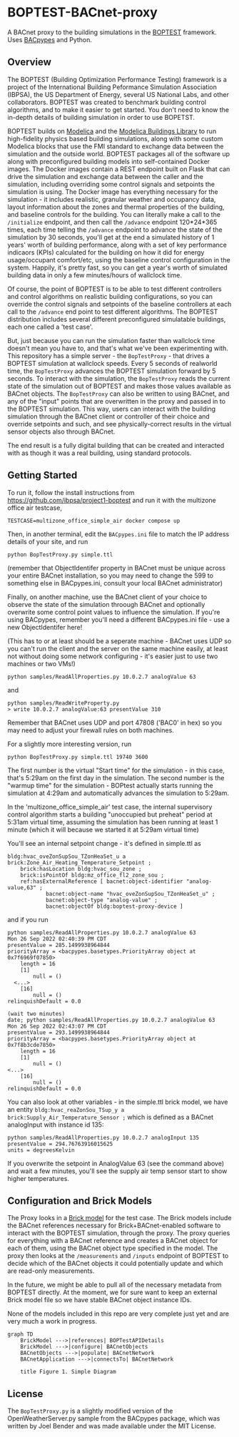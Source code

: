 # BOPTEST-BACnet-proxy
A BACnet proxy to the building simulations in the [BOPTEST](https://github.com/ibpsa/project1-boptest) framework. Uses [BACpypes](https://github.com/JoelBender/bacpypes) and Python.

## Overview
The BOPTEST (Building Optimization Performance Testing) framework is a project of the International Building Peformance Simulation Association (IBPSA), the US Department of Energy, several US National Labs, and other collaborators. BOPTEST was created to benchmark building control algorithms, and to make it easier to get started.
You don't need to know the in-depth details of building simulation in order to use BOPETST.

BOPTEST builds on [Modelica](https://en.wikipedia.org/wiki/Modelica) and the [Modelica Buildings Library](https://simulationresearch.lbl.gov/modelica/) to run high-fidelity physics based building simulations, along with some custom Modelica blocks that use the FMI standard to exchange data between the simulation and the outside world. 
BOPTEST packages all of the software up along with preconfigured building models into self-contained Docker images. The Docker images contain a REST endpoint built on Flask that can drive the simulation and exchange data between the caller and the simulation, including overriding some control signals and setpoints the simulation is using. 
The Docker image has everything necessary for the simulation - it includes realistic, granular weather and occupancy data, layout information about the zones and thermal properties of the building, and baseline controls for the building. 
You can literally make a call to the `/initialize` endpoint, and then call the `/advance` endpoint 120\*24\*365 times, each time telling the `/advance` endpoint to advance the state of the simulation by 30 seconds, you'll get at the end a simulated history of 1 years' worth of building performance, along with a set of key performance indicaors (KPIs) calculated for the building on how it did for energy usage/occupant comfort/etc, using the baseline control configuration in the system. 
Happily, it's pretty fast, so you can get a year's worth of simulated building data in only a few minutes/hours of wallclock time.

Of course, the point of BOPTEST is to be able to test different controllers and control algorithms on realistic building configurations, so you can override the control signals and setpoints of the baseline controllers at each call to the `/advance` end point to test different algorithms. 
The BOPTEST distribution includes several different preconfigured simulatable buildings, each one called a 'test case'. 

But, just because you can run the simulation faster than wallclock time doesn't mean you have to, and that's what we've been experimenting with. 
This repository has a simple server - the `BopTestProxy` - that drives a BOPTEST simulation at wallclock speeds. 
Every 5 seconds of realworld time, the `BopTestProxy` advances the BOPTEST simulation forward by 5 seconds. 
To interact with the simulation, the `BopTestProxy` reads the current state of the simulation out of BOPTEST and makes those values available as BACnet objects. 
The `BopTestProxy` can also be written to using BACnet, and any of the "input" points that are overwritten in the proxy and passed in to the BOPTEST simulation.
This way, users can interact with the building simulation through the BACnet client or controller of their choice and override setpoints and such, and see physically-correct results in the virtual sensor objects also through BACnet.

The end result is a fully digital building that can be created and interacted with as though it was a real building, using standard protocols.


## Getting Started
To run it, follow the install instructions
from https://github.com/ibpsa/project1-boptest and run it with the multizone office air testcase,
```
TESTCASE=multizone_office_simple_air docker compose up
```

Then, in another terminal, edit the `BACpypes.ini` file to match the IP address details of your site, and run 
```
python BopTestProxy.py simple.ttl
```
(remember that ObjectIdentifer property in BACnet must be unique across your entire BACnet installation, so you may need to change the 599 to something else in BACpypes.ini, consult your local BACnet administrator)

Finally, on another machine, use the BACnet client of your choice to observe the state of the simulation throough BACnet and optionally overwrite some control point values to influence the simulation.
If you're using BACpypes, remember you'll need a different BACpypes.ini file - use a new ObjectIdentifer here!

(This has to or at least should be a seperate machine - BACnet uses UDP so you can't run the client and the server on the same machine easily, at least not without doing some network configuring - it's easier just to use two machines or two VMs!)

```
python samples/ReadAllProperties.py 10.0.2.7 analogValue 63
```
and
```
python samples/ReadWriteProperty.py 
> write 10.0.2.7 analogValue:63 presentValue 310
```

Remember that BACnet uses UDP and port 47808 ('BAC0' in hex) so you may need to adjust your firewall rules on both machines.

For a slightly more interesting version, run
```
python BopTestProxy.py simple.ttl 19740 3600
```
The first number is the virtual "Start time" for the simulation - in this case, that's 5:29am on the first day in the simulation.
The second number is the "warmup time" for the simulation - BOPtest actually starts running the simulation at 4:29am and automatically advances the simulation to 5:29am.

In the 'multizone_office_simple_air' test case, the internal supervisory control algorithm starts a building "unoccupied but preheat" period at 5:31am virtual time, assuming the simulation has been running at least 1 minute (which it will because we started it at 5:29am virtual time)

You'll see an internal setpoint change - it's defined in simple.ttl as
```ttl
bldg:hvac_oveZonSupSou_TZonHeaSet_u a brick:Zone_Air_Heating_Temperature_Setpoint ;
    brick:hasLocation bldg:hvac_sou_zone ;
    brick:isPointOf bldg:mz_office_fl2_zone_sou ;
    ref:hasExternalReference [ bacnet:object-identifier "analog-value,63" ;
            bacnet:object-name "hvac_oveZonSupSou_TZonHeaSet_u" ;
            bacnet:object-type "analog-value" ;
            bacnet:objectOf bldg:boptest-proxy-device ] 
```
and if you run
```
python samples/ReadAllProperties.py 10.0.2.7 analogValue 63
Mon 26 Sep 2022 02:40:39 PM CDT
presentValue = 285.1499938964844
priorityArray = <bacpypes.basetypes.PriorityArray object at 0x7f6969f07850>
    length = 16
    [1]
        null = ()
  <...>
    [16]
        null = ()
relinquishDefault = 0.0

(wait two minutes)
date; python samples/ReadAllProperties.py 10.0.2.7 analogValue 63
Mon 26 Sep 2022 02:43:07 PM CDT
presentValue = 293.1499938964844
priorityArray = <bacpypes.basetypes.PriorityArray object at 0x7f8b3cde7850>
    length = 16
    [1]
        null = ()
<...>
    [16]
        null = ()
relinquishDefault = 0.0
```
You can also look at other variables - in the simple.ttl brick model, we have an entity
`bldg:hvac_reaZonSou_TSup_y a brick:Supply_Air_Temperature_Sensor ;` which is defined as a BACnet analogInput with instance id 135:
```
python samples/ReadAllProperties.py 10.0.2.7 analogInput 135
presentValue = 294.76763916015625
units = degreesKelvin
```

If you overwrite the setpoint in AnalogValue 63 (see the command above) and wait a few minutes, you'll see the supply air temp sensor start to show higher temperatures.

## Configuration and Brick Models
The Proxy looks in a [Brick model](https://brickschema.org/) for the test case.
The Brick models include the BACnet references necessary for Brick+BACnet-enabled software to interact with the BOPTEST simulation, through the proxy.
The proxy queries for everything with a BACnet reference and creates a BACnet object for each of them, using the BACnet object type specified in the model.
The proxy then looks at the `/measurements` and `/inputs` endpoint of BOPTEST to decide which of the BACnet objects it could potentially update and which are read-only measurements. 

In the future, we might be able to pull all of the necessary metadata from BOPTEST directly. 
At the moment, we for sure want to keep an external Brick model file so we have stable BACnet object instance IDs.

None of the models included in this repo are very complete just yet and are very much a work in progress.

```mermaid
graph TD
    BrickModel --->|references| BOPTestAPIDetails
    BrickModel --->|configure| BACnetObjects
    BACnetObjects --->|populate| BACnetNetwork
    BACnetApplication --->|connectsTo| BACnetNetwork

    title Figure 1. Simple Diagram
```


## License
The `BopTestProxy.py` is a slightly modified version of the OpenWeatherServer.py sample from the BACpypes package, which was written by Joel Bender and was made available under the MIT License. 

